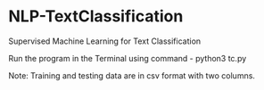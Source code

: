 # NLP-TextClassification
Supervised Machine Learning for Text Classification

Run the program in the Terminal using command - python3 tc.py

Note: Training and testing data  are  in csv format with two columns.
